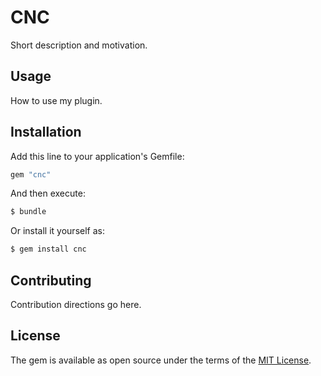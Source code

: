 # CNC

Short description and motivation.

## Usage

How to use my plugin.

## Installation

Add this line to your application's Gemfile:

```ruby
gem "cnc"
```

And then execute:

```bash
$ bundle
```

Or install it yourself as:

```bash
$ gem install cnc
```

## Contributing

Contribution directions go here.

## License

The gem is available as open source under the terms of the
[MIT License](https://opensource.org/licenses/MIT).
